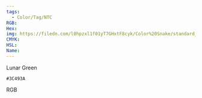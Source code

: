 ```yaml
---
tags:
  - Color/Tag/NTC
RGB:
Hex:
img: https://filedn.com/l0hpzxl1f01yT7GHxtF8cyk/Color%20Snake/standard_csv_to_svg//3C493A.svg
CMYK:
HSL:
Name:
---
```

Lunar Green
```palette
#3C493A
```
RGB
